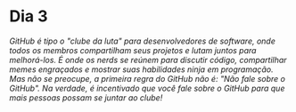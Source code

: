 # Dia 3

_GitHub é tipo o "clube da luta" para desenvolvedores de software, onde todos os membros compartilham seus projetos e lutam juntos para melhorá-los. É onde os nerds se reúnem para discutir código, compartilhar memes engraçados e mostrar suas habilidades ninja em programação. Mas não se preocupe, a primeira regra do GitHub não é: "Não fale sobre o GitHub". Na verdade, é incentivado que você fale sobre o GitHub para que mais pessoas possam se juntar ao clube!_